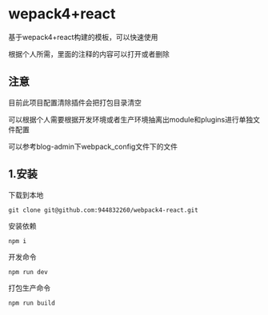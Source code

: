 # wepack4+react
基于wepack4+react构建的模板，可以快速使用

根据个人所需，里面的注释的内容可以打开或者删除
## 注意
目前此项目配置清除插件会把打包目录清空

可以根据个人需要根据开发环境或者生产环境抽离出module和plugins进行单独文件配置

可以参考blog-admin下webpack_config文件下的文件



## 1.安装 

下载到本地

`git clone git@github.com:944832260/webpack4-react.git`

安装依赖

`npm i`

开发命令

`npm run dev`

打包生产命令

`npm run build`


